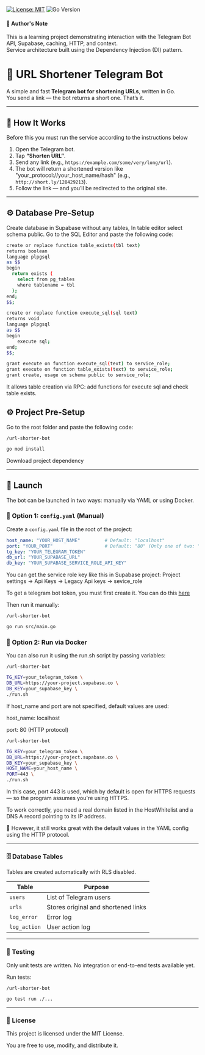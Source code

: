 [![License: MIT](https://img.shields.io/badge/License-MIT-yellow.svg)](./LICENSE)
![Go Version](https://img.shields.io/badge/Language-Go-blue)

#### 📝 Author's Note

This is a learning project demonstrating interaction with the Telegram Bot API, Supabase, caching, HTTP, and context.  
Service architecture built using the Dependency Injection (DI) pattern. 

# 🔗 URL Shortener Telegram Bot

A simple and fast **Telegram bot for shortening URLs**, written in Go.  
You send a link — the bot returns a short one. That’s it.

---

## 📲 How It Works

Before this you must run the service according to the instructions below

1. Open the Telegram bot.
2. Tap **“Shorten URL”**.
3. Send any link (e.g., `https://example.com/some/very/long/url`).
4. The bot will return a shortened version like "your_protocol://your_host_name/hash" (e.g., `http://short.ly/128429213`).
5. Follow the link — and you’ll be redirected to the original site.

---

## ⚙️ Database Pre-Setup


Create database in Supabase without any tables,
In table editor select schema public.
Go to the SQL Editor and paste the following code:

```bash
create or replace function table_exists(tbl text)
returns boolean
language plpgsql
as $$
begin
  return exists (
    select from pg_tables
    where tablename = tbl
  );
end;
$$;

create or replace function execute_sql(sql text)
returns void
language plpgsql
as $$
begin
    execute sql;
end;
$$;

grant execute on function execute_sql(text) to service_role;
grant execute on function table_exists(text) to service_role;
grant create, usage on schema public to service_role;
```

It allows table creation via RPC: add functions for execute sql and check table exists.

## ⚙️ Project Pre-Setup

Go to the root folder and paste the following code:

`/url-shorter-bot`
```bash
go mod install
```

Download project dependency

---

## 🚀 Launch

The bot can be launched in two ways: manually via YAML or using Docker.

### 🔧 Option 1: `config.yaml` (Manual)

Create a `config.yaml` file in the root of the project:

```yaml
host_name: "YOUR_HOST_NAME"         # Default: "localhost"
port: "YOUR_PORT"                   # Default: "80" (Only one of two: "80" for HTTP or "443" for HTTPS)
tg_key: "YOUR_TELEGRAM_TOKEN"
db_url: "YOUR_SUPABASE_URL"
db_key: "YOUR_SUPABASE_SERVICE_ROLE_API_KEY"
```

You can get the service role key like this in Supabase project: Project settings -> Api Keys -> Legacy Api keys -> sevice_role

To get a telegram bot token, you must first create it.
You can do this [here](https://t.me/BotFather)

Then run it manually:

`/url-shorter-bot`
```bash
go run src/main.go
```

### 🐳 Option 2: Run via Docker

You can also run it using the run.sh script by passing variables:

`/url-shorter-bot`
```bash
TG_KEY=your_telegram_token \
DB_URL=https://your-project.supabase.co \
DB_KEY=your_supabase_key \
./run.sh
```
If host_name and port are not specified, default values are used:

host_name: localhost

port: 80 (HTTP protocol)

`/url-shorter-bot`
```bash
TG_KEY=your_telegram_token \
DB_URL=https://your-project.supabase.co \
DB_KEY=your_supabase_key \
HOST_NAME=your_host_name \
PORT=443 \
./run.sh
```

In this case, port 443 is used, which by default is open for HTTPS requests — so the program assumes you're using HTTPS.

To work correctly, you need a real domain listed in the HostWhitelist and a DNS A record pointing to its IP address.

📌 However, it still works great with the default values in the YAML config using the HTTP protocol.

---

### 🗄️ Database Tables

Tables are created automatically with RLS disabled.

| Table        | Purpose                             |
| ------------ | ----------------------------------- |
| `users`      | List of Telegram users              |
| `urls`       | Stores original and shortened links |
| `log_error`  | Error log                           |
| `log_action` | User action log                     |

---

### 🧪 Testing

Only unit tests are written. No integration or end-to-end tests available yet.

Run tests:

`/url-shorter-bot`
```bash
go test run ./...
```

---

### 📝 License

This project is licensed under the MIT License.

You are free to use, modify, and distribute it.
